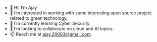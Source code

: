 - 👋 Hi, I’m Ajay
- 👀 I’m interested in working with some interesting open source project related to green technology.
- 🌱 I’m currently learning Cyber Security.
- 💞️ I’m looking to collaborate on cloud and AI topics.
- 📫 Reach me at ajay.20093@gmail.com

<!---
findajay/findajay is a ✨ special ✨ repository because its `README.md` (this file) appears on your GitHub profile.
You can click the Preview link to take a look at your changes.
--->
